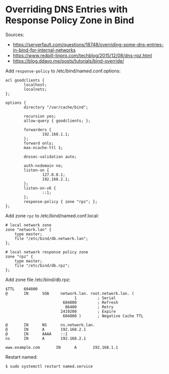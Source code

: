 # Overriding DNS Entries with Response Policy Zone in Bind

Sources:
- https://serverfault.com/questions/18748/overriding-some-dns-entries-in-bind-for-internal-networks
- https://www.redpill-linpro.com/techblog/2015/12/08/dns-rpz.html
- https://blog.ddavo.me/posts/tutorials/bind-override/

Add `response-policy` to /etc/bind/named.conf.options:

```
acl goodclients {
        localhost;
        localnets;
};

options {
        directory "/var/cache/bind";

        recursion yes;
        allow-query { goodclients; };

        forwarders {
                192.168.1.1;
        };
        forward only;
        max-ncache-ttl 1;

        dnssec-validation auto;

        auth-nxdomain no;
        listen-on {
                127.0.0.1;
                192.168.2.1;
        };
        listen-on-v6 {
                ::1;
        };
        response-policy { zone "rpz"; };
};
```

Add zone `rpz` to /etc/bind/named.conf.local:

```
# local network zone
zone "network.lan" {
    type master;
    file "/etc/bind/db.network.lan";
};

# local network response policy zone
zone "rpz" {
    type master;
    file "/etc/bind/db.rpz";
};
```

Add zone file /etc/bind/db.rpz:

```
$TTL    604800
@       IN      SOA     network.lan. root.network.lan. (
                              1         ; Serial
                         604800         ; Refresh
                          86400         ; Retry
                        2419200         ; Expire
                         604800 )       ; Negative Cache TTL

@       IN      NS      ns.network.lan.
@       IN      A       192.168.2.1
@       IN      AAAA    ::1
ns      IN      A       192.168.2.1

www.example.com       IN      A       192.168.1.1
```

Restart named:

```console
$ sudo systemctl restart named.service
```

